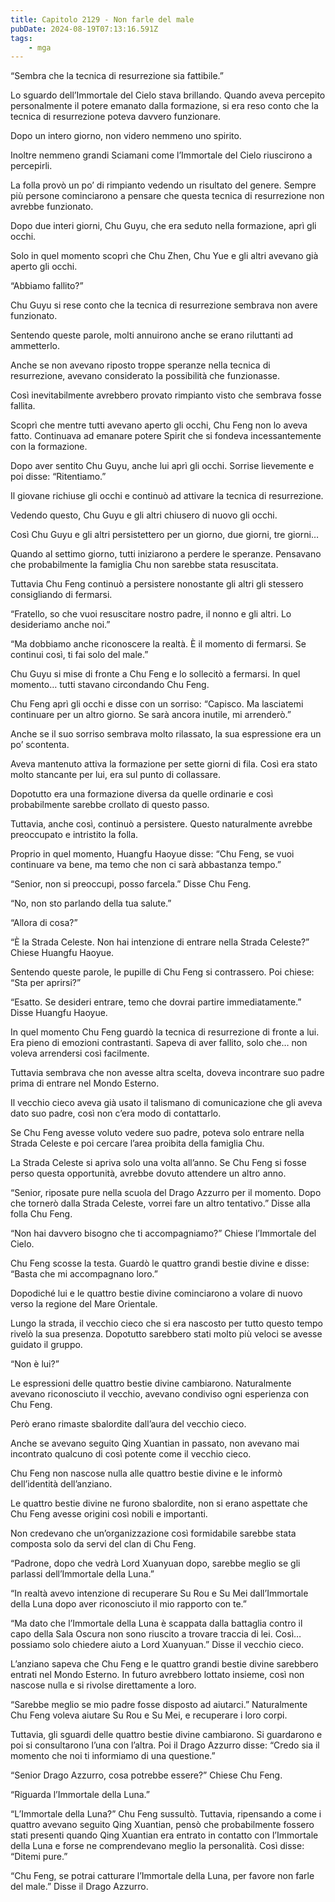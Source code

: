 ```yaml
---
title: Capitolo 2129 - Non farle del male
pubDate: 2024-08-19T07:13:16.591Z
tags:
    - mga
---
```





“Sembra che la tecnica di resurrezione sia fattibile.”


Lo sguardo dell’Immortale del Cielo stava brillando. Quando aveva percepito personalmente il potere emanato dalla formazione, si era reso conto che la tecnica di resurrezione poteva davvero funzionare.


Dopo un intero giorno, non videro nemmeno uno spirito.


Inoltre nemmeno grandi Sciamani come l’Immortale del Cielo riuscirono a percepirli.


La folla provò un po’ di rimpianto vedendo un risultato del genere. Sempre più persone cominciarono a pensare che questa tecnica di resurrezione non avrebbe funzionato.


Dopo due interi giorni, Chu Guyu, che era seduto nella formazione, aprì gli occhi.


Solo in quel momento scoprì che Chu Zhen, Chu Yue e gli altri avevano già aperto gli occhi.


“Abbiamo fallito?”


Chu Guyu si rese conto che la tecnica di resurrezione sembrava non avere funzionato.


Sentendo queste parole, molti annuirono anche se erano riluttanti ad ammetterlo.


Anche se non avevano riposto troppe speranze nella tecnica di resurrezione, avevano considerato la possibilità che funzionasse.


Così inevitabilmente avrebbero provato rimpianto visto che sembrava fosse fallita.


Scoprì che mentre tutti avevano aperto gli occhi, Chu Feng non lo aveva fatto. Continuava ad emanare potere Spirit che si fondeva incessantemente con la formazione.


Dopo aver sentito Chu Guyu, anche lui aprì gli occhi. Sorrise lievemente e poi disse: “Ritentiamo.”


Il giovane richiuse gli occhi e continuò ad attivare la tecnica di resurrezione.


Vedendo questo, Chu Guyu e gli altri chiusero di nuovo gli occhi.


Così Chu Guyu e gli altri persistettero per un giorno, due giorni, tre giorni…


Quando al settimo giorno, tutti iniziarono a perdere le speranze. Pensavano che probabilmente la famiglia Chu non sarebbe stata resuscitata.


Tuttavia Chu Feng continuò a persistere nonostante gli altri gli stessero consigliando di fermarsi.


“Fratello, so che vuoi resuscitare nostro padre, il nonno e gli altri. Lo desideriamo anche noi.”


“Ma dobbiamo anche riconoscere la realtà. È il momento di fermarsi. Se continui così, ti fai solo del male.”


Chu Guyu si mise di fronte a Chu Feng e lo sollecitò a fermarsi. In quel momento… tutti stavano circondando Chu Feng.


Chu Feng aprì gli occhi e disse con un sorriso: “Capisco. Ma lasciatemi continuare per un altro giorno. Se sarà ancora inutile, mi arrenderò.” 


Anche se il suo sorriso sembrava molto rilassato, la sua espressione era un po’ scontenta.


Aveva mantenuto attiva la formazione per sette giorni di fila. Così era stato molto stancante per lui, era sul punto di collassare.


Dopotutto era una formazione diversa da quelle ordinarie e così probabilmente sarebbe crollato di questo passo.


Tuttavia, anche così, continuò a persistere. Questo naturalmente avrebbe preoccupato e intristito la folla.


Proprio in quel momento, Huangfu Haoyue disse: “Chu Feng, se vuoi continuare va bene, ma temo che non ci sarà abbastanza tempo.”

“Senior, non si preoccupi, posso farcela.” Disse Chu Feng.


“No, non sto parlando della tua salute.”


“Allora di cosa?”


“È la Strada Celeste. Non hai intenzione di entrare nella Strada Celeste?” Chiese Huangfu Haoyue.


Sentendo queste parole, le pupille di Chu Feng si contrassero. Poi chiese: “Sta per aprirsi?”


“Esatto. Se desideri entrare, temo che dovrai partire immediatamente.” Disse Huangfu Haoyue.


In quel momento Chu Feng guardò la tecnica di resurrezione di fronte a lui. Era pieno di emozioni contrastanti. Sapeva di aver fallito, solo che… non voleva arrendersi così facilmente.


Tuttavia sembrava che non avesse altra scelta, doveva incontrare suo padre prima di entrare nel Mondo Esterno.


Il vecchio cieco aveva già usato il talismano di comunicazione che gli aveva dato suo padre, così non c’era modo di contattarlo.


Se Chu Feng avesse voluto vedere suo padre, poteva solo entrare nella Strada Celeste e poi cercare l’area proibita della famiglia Chu.


La Strada Celeste si apriva solo una volta all’anno. Se Chu Feng si fosse perso questa opportunità, avrebbe dovuto attendere un altro anno.


“Senior, riposate pure nella scuola del Drago Azzurro per il momento. Dopo che tornerò dalla Strada Celeste, vorrei fare un altro tentativo.” Disse alla folla Chu Feng.


“Non hai davvero bisogno che ti accompagniamo?” Chiese l’Immortale del Cielo.


Chu Feng scosse la testa. Guardò le quattro grandi bestie divine e disse: “Basta che mi accompagnano loro.”


Dopodiché lui e le quattro bestie divine cominciarono a volare di nuovo verso la regione del Mare Orientale.


Lungo la strada, il vecchio cieco che si era nascosto per tutto questo tempo rivelò la sua presenza. Dopotutto sarebbero stati molto più veloci se avesse guidato il gruppo.

“Non è lui?”


Le espressioni delle quattro bestie divine cambiarono. Naturalmente avevano riconosciuto il vecchio, avevano condiviso ogni esperienza con Chu Feng.


Però erano rimaste sbalordite dall’aura del vecchio cieco.


Anche se avevano seguito Qing Xuantian in passato, non avevano mai incontrato qualcuno di così potente come il vecchio cieco.


Chu Feng non nascose nulla alle quattro bestie divine e le informò dell’identità dell’anziano.


Le quattro bestie divine ne furono sbalordite, non si erano aspettate che Chu Feng avesse origini così nobili e importanti.


Non credevano che un’organizzazione così formidabile sarebbe stata composta solo da servi del clan di Chu Feng.


“Padrone, dopo che vedrà Lord Xuanyuan dopo, sarebbe meglio se gli parlassi dell’Immortale della Luna.”


“In realtà avevo intenzione di recuperare Su Rou e Su Mei dall’Immortale della Luna dopo aver riconosciuto il mio rapporto con te.”


“Ma dato che l’Immortale della Luna è scappata dalla battaglia contro il capo della Sala Oscura non sono riuscito a trovare traccia di lei. Così… possiamo solo chiedere aiuto a Lord Xuanyuan.” Disse il vecchio cieco.

L’anziano sapeva che Chu Feng e le quattro grandi bestie divine sarebbero entrati nel Mondo Esterno. In futuro avrebbero lottato insieme, così non nascose nulla e si rivolse direttamente a loro.


“Sarebbe meglio se mio padre fosse disposto ad aiutarci.” Naturalmente Chu Feng voleva aiutare Su Rou e Su Mei, e recuperare i loro corpi.


Tuttavia, gli sguardi delle quattro bestie divine cambiarono. Si guardarono e poi si consultarono l’una con l’altra. Poi il Drago Azzurro disse: “Credo sia il momento che noi ti informiamo di una questione.”

“Senior Drago Azzurro, cosa potrebbe essere?” Chiese Chu Feng.


“Riguarda l’Immortale della Luna.”

“L’Immortale della Luna?” Chu Feng sussultò. Tuttavia, ripensando a come i quattro avevano seguito Qing Xuantian, pensò che probabilmente fossero stati presenti quando Qing Xuantian era entrato in contatto con l’Immortale della Luna e forse ne comprendevano meglio la personalità. Così disse: “Ditemi pure.”


“Chu Feng, se potrai catturare l’Immortale della Luna, per favore non farle del male.” Disse il Drago Azzurro.

